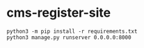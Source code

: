 # cms-register-site
```
python3 -m pip install -r requirements.txt
python3 manage.py runserver 0.0.0.0:8000
```
